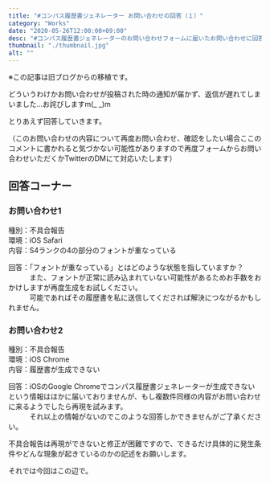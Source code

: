 ```yaml
---
title: "#コンパス履歴書ジェネレーター お問い合わせの回答（１）"
category: "Works"
date: "2020-05-26T12:00:00+09:00"
desc: "#コンパス履歴書ジェネレーターのお問い合わせフォームに届いたお問い合わせに回答しました。"
thumbnail: "./thumbnail.jpg"
alt: ""
---
```

※この記事は旧ブログからの移植です。

どういうわけかお問い合わせが投稿された時の通知が届かず、返信が遅れてしまいました…お詫びしますm(_ _)m

とりあえず回答していきます。

（このお問い合わせの内容について再度お問い合わせ、確認をしたい場合ここのコメントに書かれると気づかない可能性がありますので再度フォームからお問い合わせいただくかTwitterのDMにて対応いたします）

## 回答コーナー

### お問い合わせ1

種別：不具合報告  
環境：iOS Safari  
内容：S4ランクの4の部分のフォントが重なっている

回答：「フォントが重なっている」とはどのような状態を指していますか？  
　　　また、フォントが正常に読み込まれていない可能性があるためお手数をおかけしますが再度生成をお試しください。  
　　　可能であればその履歴書を私に送信してくだされば解決につながるかもしれません。

### お問い合わせ2

種別：不具合報告  
環境：iOS Chrome  
内容：履歴書が生成できない

回答：iOSのGoogle Chromeでコンパス履歴書ジェネレーターが生成できないという情報はほかに届いておりませんが、もし複数件同様の内容がお問い合わせに来るようでしたら再現を試みます。  
　　　それ以上の情報がないのでこのような回答しかできませんがご了承ください。

不具合報告は再現ができないと修正が困難ですので、できるだけ具体的に発生条件やどんな現象が起きているのかの記述をお願いします。

それでは今回はこの辺で。
